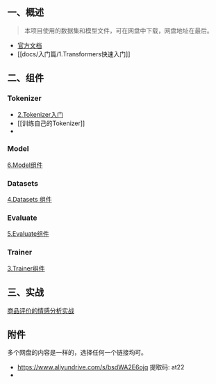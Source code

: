 ## 一、概述
> 本项目使用的数据集和模型文件，可在网盘中下载，网盘地址在最后。


- [官方文档](https://huggingface.co/docs/transformers/index)
- [[docs/入门篇/1.Transformers快速入门]]

## 二、组件 
### Tokenizer
- [2.Tokenizer入门](docs/入门篇/2.Tokenizer入门.md)
- [[训练自己的Tokenizer]]
- 
### Model
[6.Model组件](docs/入门篇/6.Model组件.md)
### Datasets
[4.Datasets 组件](docs/入门篇/4.Datasets%20组件.md)
### Evaluate
[5.Evaluate组件](docs/入门篇/5.Evaluate组件.md)

### Trainer
[3.Trainer组件](docs/入门篇/3.Trainer组件.md)


## 三、实战

[商品评价的情感分析实战](examples/text-classfication)




## 附件
多个网盘的内容是一样的，选择任何一个链接均可。
- https://www.aliyundrive.com/s/bsdWA2E6ojq 提取码: at22
- 